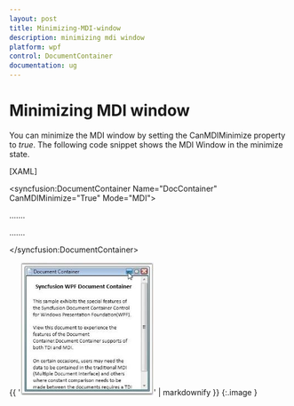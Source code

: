 ```yaml
---
layout: post
title: Minimizing-MDI-window
description: minimizing mdi window
platform: wpf
control: DocumentContainer
documentation: ug
---
```


# Minimizing MDI window

You can minimize the MDI window by setting the CanMDIMinimize property to _true_. The following code snippet shows the MDI Window in the minimize state.



[XAML]



<!-- Adding Document Container -->

<syncfusion:DocumentContainer Name="DocContainer" CanMDIMinimize="True"  Mode="MDI">

<FlowDocumentScrollViewer syncfusion:DocumentContainer.Header="Features">

</FlowDocumentScrollViewer>

…....

…....

</syncfusion:DocumentContainer>



{{ '![](Minimizing-MDI-window_images/Minimizing-MDI-window_img1.jpeg)' | markdownify }}
{:.image }


